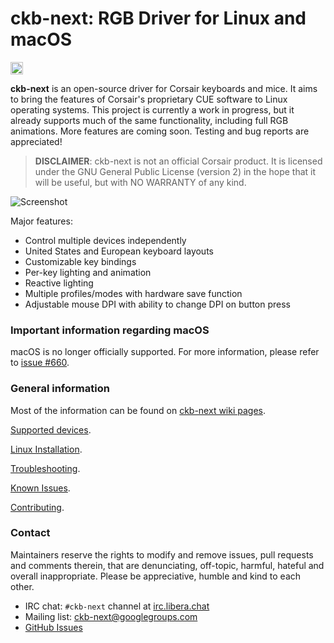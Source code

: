 # ckb-next: RGB Driver for Linux and macOS

<a target="_blank" href="https://web.libera.chat/?channels=#ckb-next"><img src="https://img.shields.io/badge/%23irc-libera.chat-blue.svg" height="20" alt="irc.libera.chat #ckb-next" /></a>

**ckb-next** is an open-source driver for Corsair keyboards and mice. It aims to bring the features of Corsair's proprietary CUE software to Linux operating systems. This project is currently a work in progress, but it already supports much of the same functionality, including full RGB animations. More features are coming soon. Testing and bug reports are appreciated!

> __DISCLAIMER__: ckb-next is not an official Corsair product. It is licensed under the GNU General Public License (version 2) in the hope that it will be useful, but with NO WARRANTY of any kind.

![Screenshot](https://i.imgur.com/zMK9jOP.png)

Major features:

- Control multiple devices independently
- United States and European keyboard layouts
- Customizable key bindings
- Per-key lighting and animation
- Reactive lighting
- Multiple profiles/modes with hardware save function
- Adjustable mouse DPI with ability to change DPI on button press

### Important information regarding macOS
macOS is no longer officially supported. For more information, please refer to [issue #660](https://github.com/ckb-next/ckb-next/issues/660).

### General information

Most of the information can be found on [ckb-next wiki pages](https://github.com/ckb-next/ckb-next/wiki).

[Supported devices](https://github.com/ckb-next/ckb-next/wiki/Supported-Hardware).

[Linux Installation](https://github.com/ckb-next/ckb-next/wiki/Linux-Installation).

[Troubleshooting](https://github.com/ckb-next/ckb-next/wiki/Troubleshooting).

[Known Issues](https://github.com/ckb-next/ckb-next/wiki/Known-issues).

[Contributing](https://github.com/ckb-next/ckb-next/wiki/Contributing).

### Contact

Maintainers reserve the rights to modify and remove issues, pull requests and comments therein, that are denunciating, off-topic, harmful, hateful and overall inappropriate.
Please be appreciative, humble and kind to each other.

* IRC chat: `#ckb-next` channel at [irc.libera.chat](https://web.libera.chat/?channels=#ckb-next)
* Mailing list: [ckb-next@googlegroups.com](https://groups.google.com/forum/#!forum/ckb-next)
* [GitHub Issues](https://github.com/ckb-next/ckb-next/issues)
